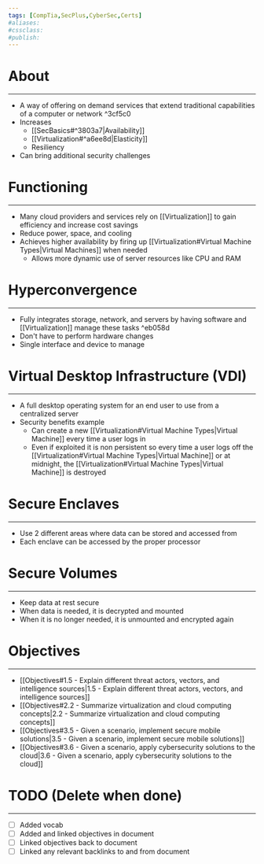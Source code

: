 ```yaml
---
tags: [CompTia,SecPlus,CyberSec,Certs]
#aliases:
#cssclass:
#publish:
---
```


# About
---
- A way of offering on demand services that extend traditional capabilities of a computer or network ^3cf5c0
- Increases
	- [[SecBasics#^3803a7|Availability]]
	- [[Virtualization#^a6ee8d|Elasticity]]
	- Resiliency
- Can bring additional security challenges

# Functioning
---
- Many cloud providers and services rely on [[Virtualization]] to gain efficiency and increase cost savings
- Reduce power, space, and cooling
- Achieves higher availability by firing up [[Virtualization#Virtual Machine Types|Virtual Machines]] when needed
	- Allows more dynamic use of server resources like CPU and RAM

# Hyperconvergence
---
- Fully integrates storage, network, and servers by having software and [[Virtualization]] manage these tasks ^eb058d
- Don't have to perform hardware changes
- Single interface and device to manage

# Virtual Desktop Infrastructure (VDI)
---
- A full desktop operating system for an end user to use from a centralized server
- Security benefits example
	- Can create a new [[Virtualization#Virtual Machine Types|Virtual Machine]] every time a user logs in
	- Even if exploited it is non persistent so every time a user logs off the [[Virtualization#Virtual Machine Types|Virtual Machine]] or at midnight, the [[Virtualization#Virtual Machine Types|Virtual Machine]] is destroyed

# Secure Enclaves
---
- Use 2 different areas where data can be stored and accessed from
- Each enclave can be accessed by the proper processor

# Secure Volumes
---
- Keep data at rest secure
- When data is needed, it is decrypted and mounted
- When it is no longer needed, it is unmounted and encrypted again

# Objectives
---
- [[Objectives#1.5 - Explain different threat actors, vectors, and intelligence sources|1.5 - Explain different threat actors, vectors, and intelligence sources]]
- [[Objectives#2.2 - Summarize virtualization and cloud computing concepts|2.2 - Summarize virtualization and cloud computing concepts]]
- [[Objectives#3.5 - Given a scenario, implement secure mobile solutions|3.5 - Given a scenario, implement secure mobile solutions]]
- [[Objectives#3.6 - Given a scenario, apply cybersecurity solutions to the cloud|3.6 - Given a scenario, apply cybersecurity solutions to the cloud]]

# TODO (Delete when done)
---
- [ ] Added vocab
- [ ] Added and linked objectives in document
- [ ] Linked objectives back to document
- [ ] Linked any relevant backlinks to and from document